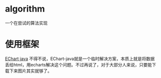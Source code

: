 # algorithm
一个在尝试的算法实现


# 使用框架 
[EChart java](https://echarts.icepear.org/#/zh-cn/overview) 
不得不说，EChart-java就是一个临时解决方案，本质上就是将数据丢给html，用echarts解决这个问题。不过再说了，对于大部分人来说，只要能下载下来图片其实就够了。